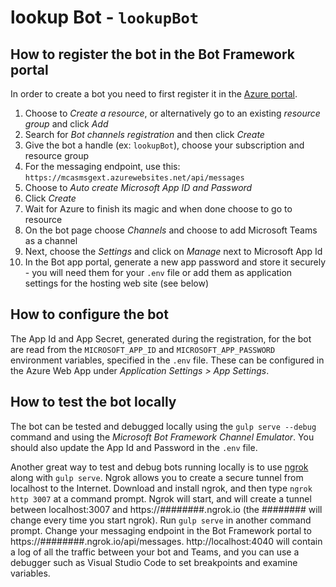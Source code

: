 # lookup Bot - `lookupBot`

## How to register the bot in the Bot Framework portal

In order to create a bot you need to first register it in the [Azure portal](https://portal.azure.com/).

1. Choose to *Create a resource*, or alternatively go to an existing *resource group* and click *Add*
2. Search for *Bot channels registration* and then click *Create*
3. Give the bot a handle (ex: `lookupBot`), choose your subscription and resource group
4. For the messaging endpoint, use this: `https://mcasmsgext.azurewebsites.net/api/messages`
5. Choose to *Auto create Microsoft App ID and Password*
6. Click *Create*
7. Wait for Azure to finish its magic and when done choose to go to resource
8. On the bot page choose *Channels* and choose to add Microsoft Teams as a channel
9. Next, choose the *Settings* and click on *Manage* next to Microsoft App Id
10. In the Bot app portal, generate a new app password and store it securely - you will need them for your `.env` file or add them as application settings for the hosting web site (see below)

## How to configure the bot

The App Id and App Secret, generated during the registration, for the bot are read from the `MICROSOFT_APP_ID` and `MICROSOFT_APP_PASSWORD` environment variables, specified in the `.env` file. These can be configured in the Azure Web App under *Application Settings > App Settings*.

## How to test the bot locally

The bot can be tested and debugged locally using the `gulp serve --debug` command and using the _Microsoft Bot Framework Channel Emulator_. You should also update the App Id and Password in the `.env` file.

Another great way to test and debug bots running locally is to use [ngrok](https://ngrok.com) along with `gulp serve`. Ngrok allows you to create a secure tunnel from localhost to the Internet. Download and install ngrok, and then type `ngrok http 3007` at a command prompt. Ngrok will start, and will create a tunnel between localhost:3007 and https://########.ngrok.io (the ######## will change every time you start ngrok). Run `gulp serve` in another command prompt. Change your messaging endpoint in the Bot Framework portal to https://########.ngrok.io/api/messages. http://localhost:4040 will contain a log of all the traffic between your bot and Teams, and you can use a debugger such as Visual Studio Code to set breakpoints and examine variables.
